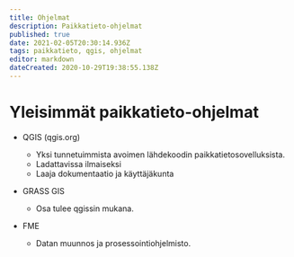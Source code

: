 ```yaml
---
title: Ohjelmat
description: Paikkatieto-ohjelmat
published: true
date: 2021-02-05T20:30:14.936Z
tags: paikkatieto, qgis, ohjelmat
editor: markdown
dateCreated: 2020-10-29T19:38:55.138Z
---
```


# Yleisimmät paikkatieto-ohjelmat
- QGIS (qgis.org)
	- Yksi tunnetuimmista avoimen lähdekoodin paikkatietosovelluksista.
  - Ladattavissa ilmaiseksi
  - Laaja dokumentaatio ja käyttäjäkunta
- GRASS GIS
	- Osa tulee qgissin mukana.
  
- FME
	- Datan muunnos ja prosessointiohjelmisto.